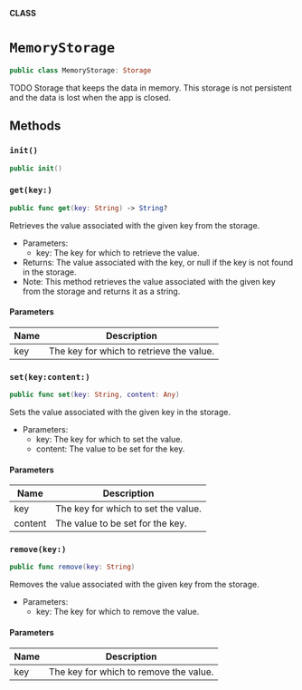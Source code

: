 **CLASS**

# `MemoryStorage`

```swift
public class MemoryStorage: Storage
```

TODO
Storage that keeps the data in memory.
This storage is not persistent and the data is lost when the app is closed.

## Methods
### `init()`

```swift
public init()
```

### `get(key:)`

```swift
public func get(key: String) -> String?
```

Retrieves the value associated with the given key from the storage.
- Parameters:
  - key: The key for which to retrieve the value.
- Returns: The value associated with the key, or null if the key is not found in the storage.
- Note: This method retrieves the value associated with the given key from the storage and returns it as a string.

#### Parameters

| Name | Description |
| ---- | ----------- |
| key | The key for which to retrieve the value. |

### `set(key:content:)`

```swift
public func set(key: String, content: Any)
```

Sets the value associated with the given key in the storage.
- Parameters:
  - key: The key for which to set the value.
  - content: The value to be set for the key.

#### Parameters

| Name | Description |
| ---- | ----------- |
| key | The key for which to set the value. |
| content | The value to be set for the key. |

### `remove(key:)`

```swift
public func remove(key: String)
```

Removes the value associated with the given key from the storage.
- Parameters:
  - key: The key for which to remove the value.

#### Parameters

| Name | Description |
| ---- | ----------- |
| key | The key for which to remove the value. |